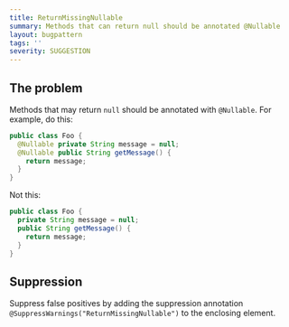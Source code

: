 ```yaml
---
title: ReturnMissingNullable
summary: Methods that can return null should be annotated @Nullable
layout: bugpattern
tags: ''
severity: SUGGESTION
---
```


<!--
*** AUTO-GENERATED, DO NOT MODIFY ***
To make changes, edit the @BugPattern annotation or the explanation in docs/bugpattern.
-->

## The problem
Methods that may return `null` should be annotated with `@Nullable`. For
example, do this:

```java
public class Foo {
  @Nullable private String message = null;
  @Nullable public String getMessage() {
    return message;
  }
}
```

Not this:

```java
public class Foo {
  private String message = null;
  public String getMessage() {
    return message;
  }
}
```

## Suppression
Suppress false positives by adding the suppression annotation `@SuppressWarnings("ReturnMissingNullable")` to the enclosing element.
